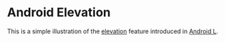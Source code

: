 Android Elevation 	
=======

This is a simple illustration of the [elevation](https://developer.android.com/training/material/shadows-clipping.html) feature introduced in [Android L](http://developer.xamarin.com/guides/android/platform_features/introduction_to_lollipop/). 